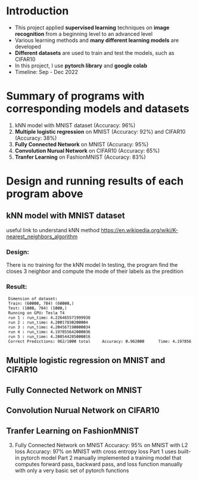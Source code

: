 # Introduction

- This project applied **supervised learning** techniques on **image recognition** from a beginning level to an advanced level
- Various learning methods and **many different learning models** are developed
- **Different datasets** are used to train and test the models, such as CIFAR10
- In this project, I use **pytorch library** and **google colab**
- Timeline: Sep - Dec 2022

# Summary of programs with corresponding models and datasets

1. kNN model with MNIST dataset (Accuracy: 96%)
2. **Multiple logistic regression** on MNIST (Accuracy: 92%) and CIFAR10 (Accuracy: 38%)
3. **Fully Connected Network** on MNIST (Accuracy: 95%)
4. **Convolution Nurual Network** on CIFAR10 (Accuracy: 65%)
5. **Tranfer Learning** on FashionMNIST (Accuracy: 83%)

# Design and running results of each program above

## kNN model with MNIST dataset
useful link to understand kNN method https://en.wikipedia.org/wiki/K-nearest_neighbors_algorithm

### Design:
There is no training for the kNN model
In testing, the program find the closes 3 neighbor and compute the mode of their labels as the predition

### Result:
![alt text](https://github.com/RomanCui/BigBrainModels/blob/main/images/knn_result.png?raw=true)

## Multiple logistic regression on MNIST and CIFAR10

## Fully Connected Network on MNIST

## Convolution Nurual Network on CIFAR10

## Tranfer Learning on FashionMNIST



3. Fully Connected Network on MNIST
   Accuracy: 95% on MNIST with L2 loss
   Accuracy: 97% on MNIST with cross entropy loss
   Part 1 uses built-in pytorch model 
   Part 2 manually implemented a training model that 
   computes forward pass, backward pass, and loss function manually
   with only a very basic set of pytorch functions
   
